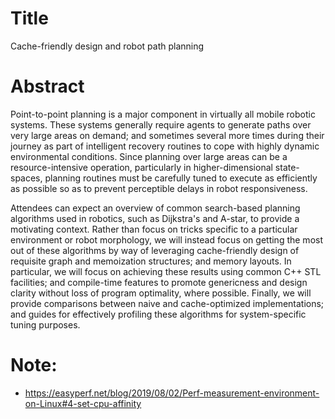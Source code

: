 # Title

Cache-friendly design and robot path planning


# Abstract

Point-to-point planning is a major component in virtually all mobile robotic systems. These systems generally require agents to generate paths over very large areas on demand; and sometimes several more times during their journey as part of intelligent recovery routines to cope with highly dynamic environmental conditions. Since planning over large areas can be a resource-intensive operation, particularly in higher-dimensional state-spaces, planning routines must be carefully tuned to execute as efficiently as possible so as to prevent perceptible delays in robot responsiveness.

Attendees can expect an overview of common search-based planning algorithms used in robotics, such as Dijkstra's and A-star, to provide a motivating context. Rather than focus on tricks specific to a particular environment or robot morphology, we will instead focus on getting the most out of these algorithms by way of leveraging cache-friendly design of requisite graph and memoization structures; and memory layouts. In particular, we will focus on achieving these results using common C++ STL facilities; and compile-time features to promote genericness and design clarity without loss of program optimality, where possible. Finally, we will provide comparisons between naive and cache-optimized implementations; and guides for effectively profiling these algorithms for system-specific tuning purposes.

# Note:
- https://easyperf.net/blog/2019/08/02/Perf-measurement-environment-on-Linux#4-set-cpu-affinity